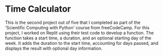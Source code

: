 # Time Calculator

This is the second project out of five that I completed as part of the 'Scientific Computing with Python' course from freeCodeCamp. For this project, I worked on Replit using their test code to develop a function. The function takes a start time, a duration, and an optional starting day of the week. It adds the duration to the start time, accounting for days passed, and displays the result with optional day information.
